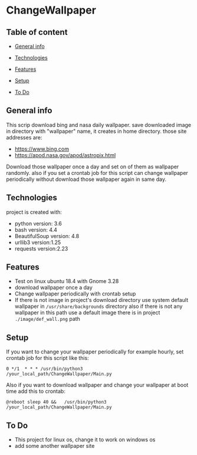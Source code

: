 # ChangeWallpaper

## Table of content
* [General info](#General-info)

* [Technologies](#Technologies)

* [Features](#Features)

* [Setup](#setup)

* [To Do](#To-Do)


## General info

This scrip download bing and nasa daily wallpaper. save downloaded image in directory with  "wallpaper" name, it creates in home directory.
those site addresses are:
* https://www.bing.com
* https://apod.nasa.gov/apod/astropix.html

 Download those wallpaper once a day and set on of them as wallpaper randomly.
 also if you set a crontab job for this script can change wallpaper periodically without download those wallpaper again in same day.
  
## Technologies

project is created with:
* python version: 3.6
* bash version: 4.4
* BeautifulSoup version: 4.8
* urllib3 version:1.25
* requests version:2.23

## Features

* Test on linux ubuntu 18.4 with Gnome 3.28
* download wallpaper once a day
* Change wallpaper periodically with crontab setup
* If there is not image in project's download directory use system default wallpaper in `/usr/share/backgrounds` directory 
also if there is not any wallpaper in this path use a default image there is in project `./image/def_wall.png` path

 ## Setup
 
 If you want to change your wallpaper periodically for example hourly, set crontab job for this script like this:
 
 `0 */1  * * * /usr/bin/python3  /your_local_path/ChangeWallpaper/Main.py`
 
 Also if you want to download wallpaper and change your wallpaper at boot time add this to crontab:
 
 `@reboot sleep 40 &&   /usr/bin/python3   /your_local_path/ChangeWallpaper/Main.py`
 
## To Do

* This project for linux os, change it to work on windows os
* add some another wallpaper site 
